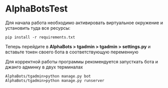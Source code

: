 # AlphaBotsTest
Для начала работа необходимо активировать виртуальное окружение и установить туда все ресурсы:

    pip install -r requirements.txt
    
Теперь перейдите в **AlphaBots > tgadmin > tgadmin > settings.py** и вставьте токен своего бота в соответствующую переменную

Для корректной работы программы рекомендуется запусткать бота и джанго админку в двух терминалах

    AlphaBots/tgadmin>python manage.py bot
    AlphaBots/tgadmin>python manage.py runserver
